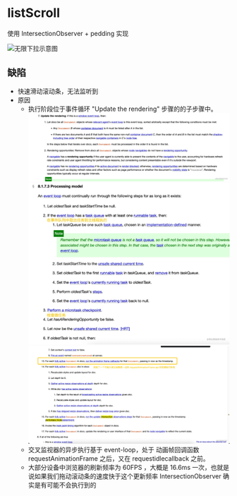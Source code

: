 # listScroll
使用 IntersectionObserver + pedding 实现

![无限下拉示意图](https://p1.music.126.net/pJ_RZghrsOLO2UK8hlN6Pw==/109951164458290045.gif)

## 缺陷
- 快速滑动滚动条，无法监听到
- 原因
    - 执行阶段位于事件循环 "Update the rendering" 步骤的的子步骤中。
![1](./images/1.WEBP)
![2](./images/2.WEBP)
![3](./images/3.WEBP)
    - 交叉监视器的异步执行基于 event-loop，处于 动画帧回调函数requestAnimationFrame 之后，又在 requestidlecallback 之前。
    - 大部分设备中浏览器的刷新频率为 60FPS ，大概是 16.6ms 一次，也就是说如果我们拖动滚动条的速度快于这个更新频率 IntersectionObserver 确实是有可能不会执行到的

